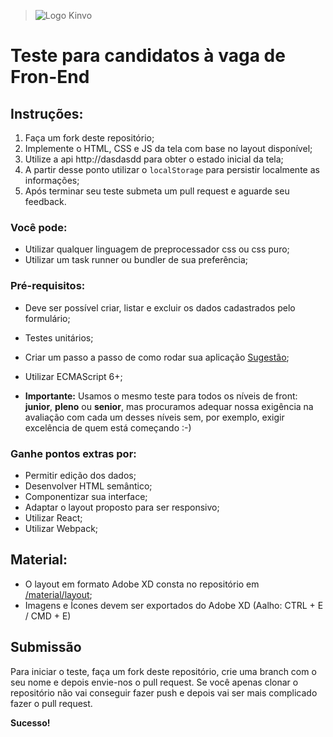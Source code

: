 > ![Logo Kinvo](https://github.com/cbfranca/kinvo-front-end-test/blob/master/logo.svg)

# Teste para candidatos à vaga de Fron-End

## Instruções:

1. Faça um fork deste repositório;
2. Implemente o HTML, CSS e JS da tela com base no layout disponível;
3. Utilize a api http://dasdasdd para obter o estado inicial da tela;
4. A partir desse ponto utilizar o `localStorage` para persistir localmente as informações;
5. Após terminar seu teste submeta um pull request e aguarde seu feedback.


### Você pode:

* Utilizar qualquer linguagem de preprocessador css ou css puro;
* Utilizar um task runner ou bundler de sua preferência;

### Pré-requisitos:

* Deve ser possível criar, listar e excluir os dados cadastrados pelo formulário;
* Testes unitários;
* Criar um passo a passo de como rodar sua aplicação [Sugestão](https://github.com/elsewhencode/project-guidelines/blob/master/README.sample.md);
* Utilizar ECMAScript 6+;


* **Importante:** Usamos o mesmo teste para todos os níveis de front: **junior**, **pleno** ou **senior**, mas procuramos adequar nossa exigência na avaliação com cada um desses níveis sem, por exemplo, exigir excelência de quem está começando :-)

### Ganhe pontos extras por:

* Permitir edição dos dados;
* Desenvolver HTML semântico;
* Componentizar sua interface;
* Adaptar o layout proposto para ser responsivo;
* Utilizar React;
* Utilizar Webpack;


## Material:

* O layout em formato Adobe XD consta no repositório em [/material/layout](/material/layout);
* Imagens e Ícones devem ser exportados do Adobe XD (Aalho: CTRL + E / CMD + E)


## Submissão

Para iniciar o teste, faça um fork deste repositório, crie uma branch com o seu nome e depois envie-nos o pull request.
Se você apenas clonar o repositório não vai conseguir fazer push e depois vai ser mais complicado fazer o pull request.

**Sucesso!**
